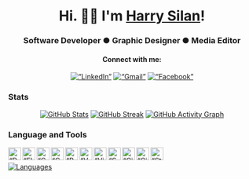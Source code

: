 <h1 align="center"> Hi. 🙋‍♂️ I'm <a href="https://www.facebook.com/harlanx">Harry Silan</a>!</h1>
<h3 align="center">Software Developer ● Graphic Designer ● Media Editor</h3>
<h4 align="center">Connect with me:</h4>

[<p align="center">][blank]
[<img alt=“LinkedIn” src="https://img.shields.io/badge/LinkedIn-0077B5?style=for-the-badge&logo=linkedin&logoColor=white"/>][linkedin]
[<img alt=“Gmail” src="https://img.shields.io/badge/Gmail-D14836?style=for-the-badge&logo=gmail&logoColor=white"/>][email]
[<img alt=“Facebook” src="https://img.shields.io/badge/Facebook-1877F2?style=for-the-badge&logo=facebook&logoColor=white"/>][facebook]
[</p>][blank]


### Stats
[<p align="center"><img title="GitHub Stats" src="https://github-readme-stats.vercel.app/api?username=harlanx&theme=transparent&title_color=6EA343&text_color=9DC77A&icon_color=4A841A&border_radius=2.5&show_icons=true&hide_border=false&include_all_commits=false&count_private=true&hide_rank=true" />][readmestat]
[<img title="GitHub Streak" src="https://github-readme-streak-stats.herokuapp.com?user=harlanx&theme=transparent&date_format=M%20j%5B%2C%20Y%5D&card_width=380&fire=6EA343&ring=9DC77A&currStreakNum=6EA343&currStreakLabel=6EA343&sideLabels=4A841A&sideNums=9DC77A&dates=6EA343" />][readmestreak]
[<img title="GitHub Activity Graph" src="https://github-readme-activity-graph.vercel.app/graph?username=harlanx&bg_color=00000000&color=48a41a&line=9dc77a&point=6ea343&area=true&hide_border=true&area=false" /></p>][readmegraph]

### Language and Tools
[<img align="left" alt=“Dart” title="Dart Language" width="26px" src="https://www.vectorlogo.zone/logos/dartlang/dartlang-icon.svg" />][dart]
[<img align="left" alt=“Flutter” title="Flutter Framework" width="26px" src="https://www.vectorlogo.zone/logos/flutterio/flutterio-icon.svg" />][flutter]
[<img align="left" alt=“C++” title="C++" width="26px" src="https://upload.wikimedia.org/wikipedia/commons/1/18/ISO_C%2B%2B_Logo.svg" />][cplus]
[<img align="left" alt=“C#” title="C#" width="26px" src="https://cdn.worldvectorlogo.com/logos/c--4.svg" />][csharp]
[<img align="left" alt=“Python” title="Python" width="26px" src="https://www.vectorlogo.zone/logos/python/python-icon.svg" />][python]
[<img align="left" alt=“VSCode” title="Visual Studio Code" width="26px" src="https://upload.wikimedia.org/wikipedia/commons/9/9a/Visual_Studio_Code_1.35_icon.svg" />][vscode]
[<img align="left" alt=“VisualStudio” title="Visual Studio" width="26px" src="https://upload.wikimedia.org/wikipedia/commons/5/59/Visual_Studio_Icon_2019.svg" />][vs]
[<img align="left" alt=“Supabase” title="Supabase" width="26px" src="https://www.vectorlogo.zone/logos/supabase/supabase-icon.svg"/>][supabase]
[<img align="left" alt=“Git” title="Git" width="26px" src="https://www.vectorlogo.zone/logos/git-scm/git-scm-icon.svg"/>][git]
[<img align="left" alt=“Github” title="Github" width="26px" src="https://www.vectorlogo.zone/logos/github/github-tile.svg"/>][github]
[<img align="left" alt=“StackOverflow” title="StackOverflow" width="26px" src="https://www.vectorlogo.zone/logos/stackoverflow/stackoverflow-tile.svg"/>][stackoverflow]<br/>
[<p align="left"><img alt="Languages" title="Most Used Languages" src="https://github-readme-stats.vercel.app/api/top-langs/?username=harlanx&theme=transparent&title_color=6EA343&text_color=9DC77A&layout=compact&langs_count=10"></p>][readmestat]


<!-- ## Projects
[<img title="Featured Repository" src="https://github-readme-stats.vercel.app/api/pin/?username=harlanx&repo=mkv_profile&theme=transparent&title_color=6EA343&text_color=9DC77A" />][mkvprofile] -->

[blank]: blank
[linkedin]: https://www.linkedin.com/in/harry-silan-86b4b1215
[github]: https://github.com/harlanx
[facebook]: https://www.facebook.com/harlanx
[email]: mailto:silan.harry@gmail.com
[dart]: https://dart.dev
[flutter]: https://flutter.dev
[cplus]: https://docs.microsoft.com/en-us/cpp
[csharp]: https://docs.microsoft.com/en-us/dotnet
[python]: https://www.python.org/doc
[vscode]: https://code.visualstudio.com
[vs]: https://visualstudio.microsoft.com
[git]: https://git-scm.com/
[github]: https://github.com/
[stackoverflow]: https://stackoverflow.com/
[supabase]: https://supabase.io
[readmestat]: https://github.com/anuraghazra/github-readme-stats
[readmestreak]: https://git.io/streak-stats
[readmegraph]: https://github.com/ashutosh00710/github-readme-activity-graph
[mkvprofile]: https://github.com/harlanx/mkv_profile
